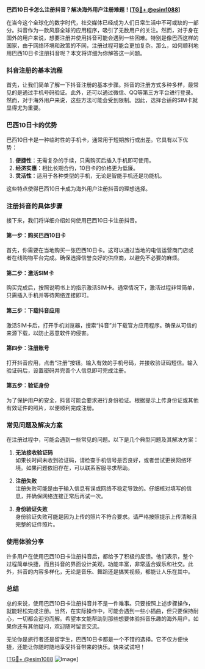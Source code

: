 **巴西10日卡怎么注册抖音？解决海外用户注册难题！[[TG💪+ @esim1088](https://t.me/s/esim1088)]**

在当今这个全球化的数字时代，社交媒体已经成为人们日常生活中不可或缺的一部分。抖音作为一款风靡全球的应用程序，吸引了无数用户的关注。然而，对于身在国外的用户来说，想要注册并使用抖音可能会遇到一些困难。特别是像巴西这样的国家，由于网络环境和政策的不同，注册过程可能会更加复杂。那么，如何顺利地用巴西10日卡注册抖音呢？本文将详细为你解答这一问题。

### 抖音注册的基本流程

首先，让我们简单了解一下抖音注册的基本步骤。抖音的注册方式多种多样，最常见的是通过手机号码验证。此外，还可以通过微信、QQ等第三方平台进行登录。然而，对于海外用户来说，这些方法可能会受到限制。因此，选择合适的SIM卡就显得尤为重要。

### 巴西10日卡的优势

巴西10日卡是一种临时性的手机卡，通常用于短期旅行或出差。它具有以下优势：

1. **便捷性**：无需复杂的手续，只需购买后插入手机即可使用。
2. **经济实惠**：相比长期合约，10日卡的价格更为低廉。
3. **灵活性**：适用于各种类型的手机，无论是智能手机还是功能机。

这些特点使得巴西10日卡成为海外用户注册抖音的理想选择。

### 注册抖音的具体步骤

接下来，我们将详细介绍如何使用巴西10日卡注册抖音。

#### 第一步：购买巴西10日卡

首先，你需要在当地购买一张巴西10日卡。这可以通过当地的电信运营商门店或者在线购物平台完成。确保选择信誉良好的供应商，以避免不必要的麻烦。

#### 第二步：激活SIM卡

购买完成后，按照说明书上的指示激活SIM卡。通常情况下，激活过程非常简单，只需插入手机并等待网络连接即可。

#### 第三步：下载抖音应用

激活SIM卡后，打开手机浏览器，搜索“抖音”并下载官方应用程序。确保从可信的来源下载，以防止恶意软件的侵害。

#### 第四步：注册账号

打开抖音应用，点击“注册”按钮。输入有效的手机号码，并接收验证码短信。输入验证码后，设置密码并完善个人信息即可完成注册。

#### 第五步：验证身份

为了保护用户的安全，抖音可能会要求进行身份验证。根据提示上传身份证或其他有效证件的照片，以便顺利完成注册。

### 常见问题及解决方案

在注册过程中，可能会遇到一些常见的问题。以下是几个典型问题及其解决方案：

1. **无法接收验证码**  
   如果长时间未收到验证码，请检查手机信号是否良好，或者尝试更换网络环境。如果问题依旧存在，可以联系客服寻求帮助。

2. **注册失败**  
   注册失败可能是由于输入信息有误或网络不稳定导致的。仔细核对填写的信息，并确保网络连接正常后再试一次。

3. **身份验证失败**  
   身份验证失败可能是因为上传的照片不符合要求。请严格按照提示上传清晰且完整的证件照片。

### 使用体验分享

许多用户在使用巴西10日卡注册抖音后，都给予了积极的反馈。他们表示，整个过程简单快捷，而且抖音的界面设计美观，功能丰富，非常适合娱乐和社交。此外，抖音的内容多样化，无论是音乐、舞蹈还是搞笑视频，都能让人乐在其中。

### 总结

总的来说，使用巴西10日卡注册抖音并不是一件难事。只要按照上述步骤操作，就能轻松完成注册。当然，在实际操作中，可能会遇到一些小插曲，但只要保持耐心，一切都会迎刃而解。希望本文能帮助到那些想要体验抖音乐趣的海外用户。如果你还有其他疑问，欢迎随时留言交流。

无论你是旅行者还是留学生，巴西10日卡都是一个不错的选择。它不仅方便快捷，还能让你随时随地享受抖音带来的快乐。快来试试吧！

[[TG💪+ @esim1088](https://t.me/s/esim1088) ![Image](https://i.postimg.cc/4NQfJmqS/Snipaste-2025-05-13-00-14-12.png)]
